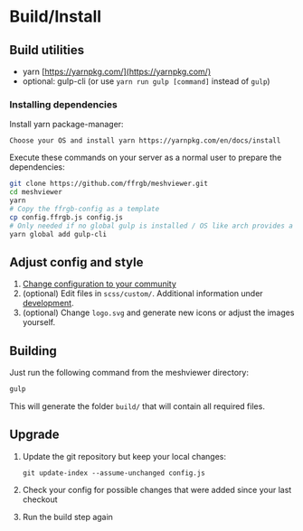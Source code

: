 # Build/Install

## Build utilities

* yarn [https://yarnpkg.com/](https://yarnpkg.com/)
* optional: gulp-cli (or use `yarn run gulp [command]` instead of `gulp`)

### Installing dependencies

Install yarn package-manager:

```
Choose your OS and install yarn https://yarnpkg.com/en/docs/install
```

Execute these commands on your server as a normal user to prepare the dependencies:

```bash
git clone https://github.com/ffrgb/meshviewer.git
cd meshviewer
yarn
# Copy the ffrgb-config as a template
cp config.ffrgb.js config.js
# Only needed if no global gulp is installed / OS like arch provides a package
yarn global add gulp-cli
```

## Adjust config and style

1. [Change configuration to your community](/config_js.md)
2. \(optional\) Edit files in `scss/custom/`. Additional information under [development](/development.md).
3. \(optional\) Change `logo.svg` and generate new icons or adjust the images yourself.

## Building

Just run the following command from the meshviewer directory:

```bash
gulp
```

This will generate the folder `build/` that will contain all required files.

## Upgrade

1. Update the git repository but keep your local changes:

       git update-index --assume-unchanged config.js
      
2. Check your config for possible changes that were added since your last checkout
      
3. Run the build step again
